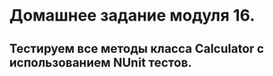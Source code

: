 # Домашнее задание модуля 16.
## Тестируем все методы класса Calculator с использованием NUnit тестов.
